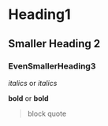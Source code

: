 # Heading1

## Smaller Heading 2

### EvenSmallerHeading3

*italics* or _italics_

**bold** or __bold__

> block quote

